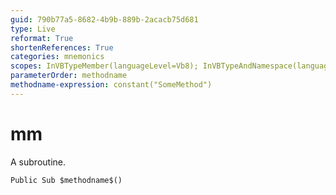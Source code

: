 ```yaml
---
guid: 790b77a5-8682-4b9b-889b-2acacb75d681
type: Live
reformat: True
shortenReferences: True
categories: mnemonics
scopes: InVBTypeMember(languageLevel=Vb8); InVBTypeAndNamespace(languageLevel=Vb8)
parameterOrder: methodname
methodname-expression: constant("SomeMethod")
---
```


# mm

A subroutine.

```
Public Sub $methodname$()
```
